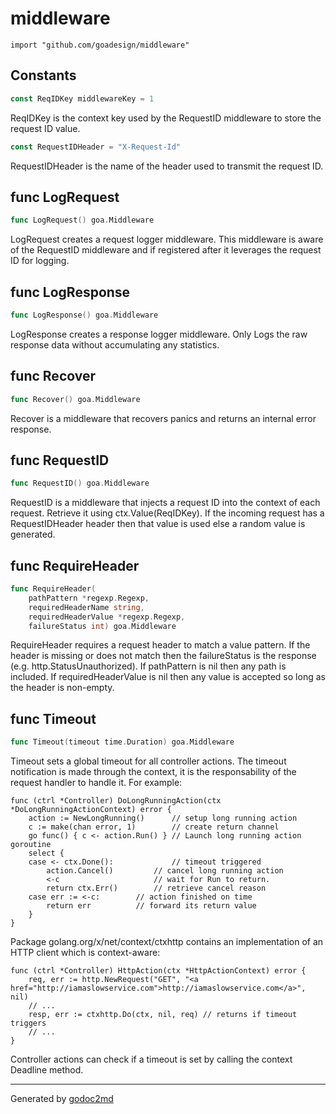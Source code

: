 
# middleware
    import "github.com/goadesign/middleware"




## Constants
``` go
const ReqIDKey middlewareKey = 1
```
ReqIDKey is the context key used by the RequestID middleware to store the request ID value.

``` go
const RequestIDHeader = "X-Request-Id"
```
RequestIDHeader is the name of the header used to transmit the request ID.



## func LogRequest
``` go
func LogRequest() goa.Middleware
```
LogRequest creates a request logger middleware.
This middleware is aware of the RequestID middleware and if registered after it leverages the
request ID for logging.


## func LogResponse
``` go
func LogResponse() goa.Middleware
```
LogResponse creates a response logger middleware.
Only Logs the raw response data without accumulating any statistics.


## func Recover
``` go
func Recover() goa.Middleware
```
Recover is a middleware that recovers panics and returns an internal error response.


## func RequestID
``` go
func RequestID() goa.Middleware
```
RequestID is a middleware that injects a request ID into the context of each request.
Retrieve it using ctx.Value(ReqIDKey). If the incoming request has a RequestIDHeader header then
that value is used else a random value is generated.


## func RequireHeader
``` go
func RequireHeader(
    pathPattern *regexp.Regexp,
    requiredHeaderName string,
    requiredHeaderValue *regexp.Regexp,
    failureStatus int) goa.Middleware
```
RequireHeader requires a request header to match a value pattern. If the
header is missing or does not match then the failureStatus is the response
(e.g. http.StatusUnauthorized). If pathPattern is nil then any path is
included. If requiredHeaderValue is nil then any value is accepted so long as
the header is non-empty.


## func Timeout
``` go
func Timeout(timeout time.Duration) goa.Middleware
```
Timeout sets a global timeout for all controller actions.
The timeout notification is made through the context, it is the responsability of the request
handler to handle it. For example:


	func (ctrl *Controller) DoLongRunningAction(ctx *DoLongRunningActionContext) error {
		action := NewLongRunning()      // setup long running action
		c := make(chan error, 1)        // create return channel
		go func() { c <- action.Run() } // Launch long running action goroutine
		select {
		case <- ctx.Done():             // timeout triggered
			action.Cancel()         // cancel long running action
			<-c                     // wait for Run to return.
			return ctx.Err()        // retrieve cancel reason
		case err := <-c:   		// action finished on time
			return err  		// forward its return value
		}
	}

Package golang.org/x/net/context/ctxhttp contains an implementation of an HTTP client which is
context-aware:


	func (ctrl *Controller) HttpAction(ctx *HttpActionContext) error {
		req, err := http.NewRequest("GET", "<a href="http://iamaslowservice.com">http://iamaslowservice.com</a>", nil)
		// ...
		resp, err := ctxhttp.Do(ctx, nil, req) // returns if timeout triggers
		// ...
	}

Controller actions can check if a timeout is set by calling the context Deadline method.









- - -
Generated by [godoc2md](http://godoc.org/github.com/davecheney/godoc2md)
